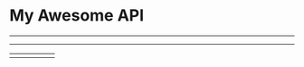 # My Awesome API

---

---

|  |  |  |  |  |
| :--- | :--- | :--- | :--- | :--- |
|  |  |  |  |  |



